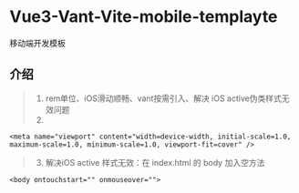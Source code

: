 # Vue3-Vant-Vite-mobile-templayte

移动端开发模板

## 介绍
> 1.  rem单位、iOS滑动顺畅、vant按需引入、解决 iOS active伪类样式无效问题
> 2. 
```
<meta name="viewport" content="width=device-width, initial-scale=1.0, maximum-scale=1.0, minimum-scale=1.0, viewport-fit=cover" />
```
> 3. 解决iOS active 样式无效：在 index.html 的 body 加入空方法
```
<body ontouchstart="" onmouseover="">
```


